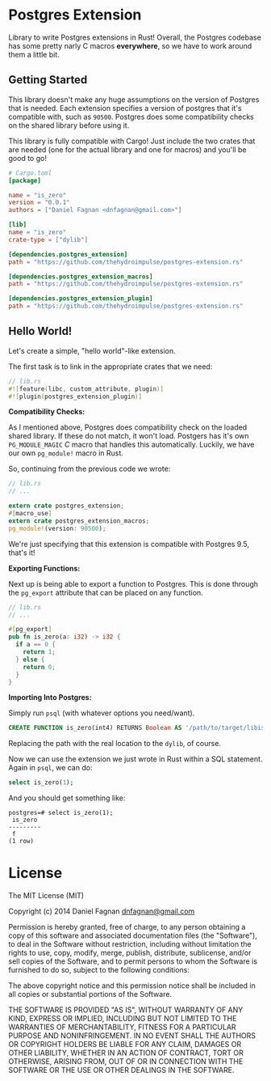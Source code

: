 # Postgres Extension

Library to write Postgres extensions in Rust! Overall, the Postgres codebase has some pretty narly C macros **everywhere**, so we have to work around them a little bit.


## Getting Started

This library doesn't make any huge assumptions on the version of Postgres that is needed. Each extension specifies a version of postgres that it's compatible with, such as `90500`. Postgres does some compatibility checks on the shared library before using it.

This library is fully compatible with Cargo! Just include the two crates that are needed (one for the actual library and one for macros) and you'll be good to go!

```toml
# Cargo.toml
[package]

name = "is_zero"
version = "0.0.1"
authors = ["Daniel Fagnan <dnfagnan@gmail.com>"]

[lib]
name = "is_zero"
crate-type = ["dylib"]

[dependencies.postgres_extension]
path = "https://github.com/thehydroimpulse/postgres-extension.rs"

[dependencies.postgres_extension_macros]
path = "https://github.com/thehydroimpulse/postgres-extension.rs"

[dependencies.postgres_extension_plugin]
path = "https://github.com/thehydroimpulse/postgres-extension.rs"
```

## Hello World!

Let's create a simple, "hello world"-like extension.

The first task is to link in the appropriate crates that we need:

```rust
// lib.rs
#![feature(libc, custom_attribute, plugin)]
#![plugin(postgres_extension_plugin)]

```


**Compatibility Checks:**

As I mentioned above, Postgres does compatibility check on the loaded shared library. If these do not match, it won't load. Postgers has it's own `PG_MODULE_MAGIC` *C* macro that handles this automatically. Luckily, we have our own `pg_module!` macro in Rust.

So, continuing from the previous code we wrote:

```rust
// lib.rs
// ...

extern crate postgres_extension;
#[macro_use]
extern crate postgres_extension_macros;
pg_module!(version: 90500);
```

We're just specifying that this extension is compatible with Postgres 9.5, that's it!

**Exporting Functions:**

Next up is being able to export a function to Postgres. This is done through the `pg_export` attribute that can be placed on any function.

```rust
// lib.rs
// ...

#[pg_export]
pub fn is_zero(a: i32) -> i32 {
  if a == 0 {
    return 1;
  } else {
    return 0;
  }
}
```

**Importing Into Postgres:**

Simply run `psql` (with whatever options you need/want).

```sql
CREATE FUNCTION is_zero(int4) RETURNS Boolean AS '/path/to/target/libis_zero.so' LANGUAGE c;
```

Replacing the path with the real location to the `dylib`, of course.

Now we can use the extension we just wrote in Rust within a SQL statement. Again in `psql`, we can do:

```sql
select is_zero(1);
```

And you should get something like:

```
postgres=# select is_zero(1);
 is_zero
---------
 f
(1 row)
```

# License

The MIT License (MIT)

Copyright (c) 2014 Daniel Fagnan <dnfagnan@gmail.com>

Permission is hereby granted, free of charge, to any person obtaining a copy
of this software and associated documentation files (the "Software"), to deal
in the Software without restriction, including without limitation the rights
to use, copy, modify, merge, publish, distribute, sublicense, and/or sell
copies of the Software, and to permit persons to whom the Software is
furnished to do so, subject to the following conditions:

The above copyright notice and this permission notice shall be included in
all copies or substantial portions of the Software.

THE SOFTWARE IS PROVIDED "AS IS", WITHOUT WARRANTY OF ANY KIND, EXPRESS OR
IMPLIED, INCLUDING BUT NOT LIMITED TO THE WARRANTIES OF MERCHANTABILITY,
FITNESS FOR A PARTICULAR PURPOSE AND NONINFRINGEMENT. IN NO EVENT SHALL THE
AUTHORS OR COPYRIGHT HOLDERS BE LIABLE FOR ANY CLAIM, DAMAGES OR OTHER
LIABILITY, WHETHER IN AN ACTION OF CONTRACT, TORT OR OTHERWISE, ARISING FROM,
OUT OF OR IN CONNECTION WITH THE SOFTWARE OR THE USE OR OTHER DEALINGS IN
THE SOFTWARE.
